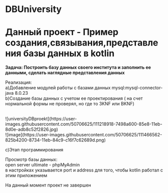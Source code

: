  # DBUniversity
<h1> Данный проект - Пример создания,связывания,представления базы данных в kotlin </h1>
<b> Задача: Построить базу данных своего института и заполнить ее данными, сделать наглядные представления данных <br></b>

<b2> Реализация: <br></b2>
a)Добавление модулей работы с базами данных mysql:mysql-connector-java 8.0.23 <br>
b)Создание базы данных с учетом ее проектирования ( на счет нормальной формы не проверял, но где то 3KNF или BKNF) <br>

<br>
![universityDBproekt](https://user-images.githubusercontent.com/50706625/111218918-7498a600-85e8-11eb-8d0e-adb8c52f2826.jpg)
<br>
![image](https://user-images.githubusercontent.com/50706625/111466562-825b4200-8734-11eb-84c9-c16f7c62689d.png)
<br>

c)Этап программирования <br>

<b2>Просмотр базы данных: <br> </b2>
open server ultimate - phpMyAdmin<br>
в настройках указывается port и address для того, чтобы kotlin работал с этим приложением<br>


<b3>На данный момент проект не завершен<br></b3>

